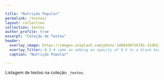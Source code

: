 ```yaml
---

title: "Nutrição Popular"
permalink: /textos/
layout: collection
collection: textos
author_profile: true
excerpt: "Coleção de Textos"
header:
  overlay_image: https://images.unsplash.com/photo-1488459716781-31db52582fe9
  overlay_filter: 0.3 # same as adding an opacity of 0.5 to a black background
  caption: "Nutrição Popular"

---
```


Listagem de textos na coleção `_textos`.
